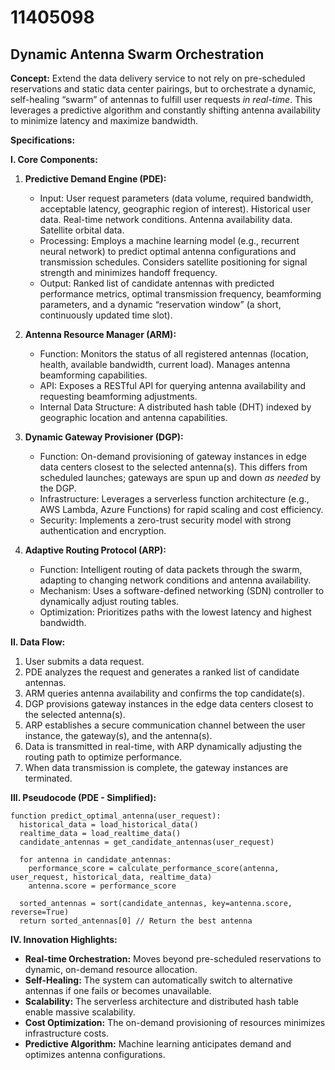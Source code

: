 # 11405098

## Dynamic Antenna Swarm Orchestration

**Concept:** Extend the data delivery service to not rely on pre-scheduled reservations and static data center pairings, but to orchestrate a dynamic, self-healing “swarm” of antennas to fulfill user requests *in real-time*. This leverages a predictive algorithm and constantly shifting antenna availability to minimize latency and maximize bandwidth.

**Specifications:**

**I. Core Components:**

1.  **Predictive Demand Engine (PDE):**
    *   Input: User request parameters (data volume, required bandwidth, acceptable latency, geographic region of interest). Historical user data. Real-time network conditions. Antenna availability data. Satellite orbital data.
    *   Processing: Employs a machine learning model (e.g., recurrent neural network) to predict optimal antenna configurations and transmission schedules.  Considers satellite positioning for signal strength and minimizes handoff frequency.
    *   Output: Ranked list of candidate antennas with predicted performance metrics, optimal transmission frequency, beamforming parameters, and a dynamic “reservation window” (a short, continuously updated time slot).

2.  **Antenna Resource Manager (ARM):**
    *   Function: Monitors the status of all registered antennas (location, health, available bandwidth, current load). Manages antenna beamforming capabilities.
    *   API: Exposes a RESTful API for querying antenna availability and requesting beamforming adjustments.
    *   Internal Data Structure: A distributed hash table (DHT) indexed by geographic location and antenna capabilities.

3.  **Dynamic Gateway Provisioner (DGP):**
    *   Function:  On-demand provisioning of gateway instances in edge data centers closest to the selected antenna(s).  This differs from scheduled launches; gateways are spun up and down *as needed* by the DGP.
    *   Infrastructure: Leverages a serverless function architecture (e.g., AWS Lambda, Azure Functions) for rapid scaling and cost efficiency.
    *   Security: Implements a zero-trust security model with strong authentication and encryption.

4.  **Adaptive Routing Protocol (ARP):**
    *   Function: Intelligent routing of data packets through the swarm, adapting to changing network conditions and antenna availability.
    *   Mechanism: Uses a software-defined networking (SDN) controller to dynamically adjust routing tables.
    *   Optimization:  Prioritizes paths with the lowest latency and highest bandwidth.

**II. Data Flow:**

1.  User submits a data request.
2.  PDE analyzes the request and generates a ranked list of candidate antennas.
3.  ARM queries antenna availability and confirms the top candidate(s).
4.  DGP provisions gateway instances in the edge data centers closest to the selected antenna(s).
5.  ARP establishes a secure communication channel between the user instance, the gateway(s), and the antenna(s).
6.  Data is transmitted in real-time, with ARP dynamically adjusting the routing path to optimize performance.
7.  When data transmission is complete, the gateway instances are terminated.

**III. Pseudocode (PDE - Simplified):**

```pseudocode
function predict_optimal_antenna(user_request):
  historical_data = load_historical_data()
  realtime_data = load_realtime_data()
  candidate_antennas = get_candidate_antennas(user_request)

  for antenna in candidate_antennas:
    performance_score = calculate_performance_score(antenna, user_request, historical_data, realtime_data)
    antenna.score = performance_score

  sorted_antennas = sort(candidate_antennas, key=antenna.score, reverse=True)
  return sorted_antennas[0] // Return the best antenna
```

**IV. Innovation Highlights:**

*   **Real-time Orchestration:** Moves beyond pre-scheduled reservations to dynamic, on-demand resource allocation.
*   **Self-Healing:**  The system can automatically switch to alternative antennas if one fails or becomes unavailable.
*   **Scalability:** The serverless architecture and distributed hash table enable massive scalability.
*   **Cost Optimization:** The on-demand provisioning of resources minimizes infrastructure costs.
*   **Predictive Algorithm:** Machine learning anticipates demand and optimizes antenna configurations.